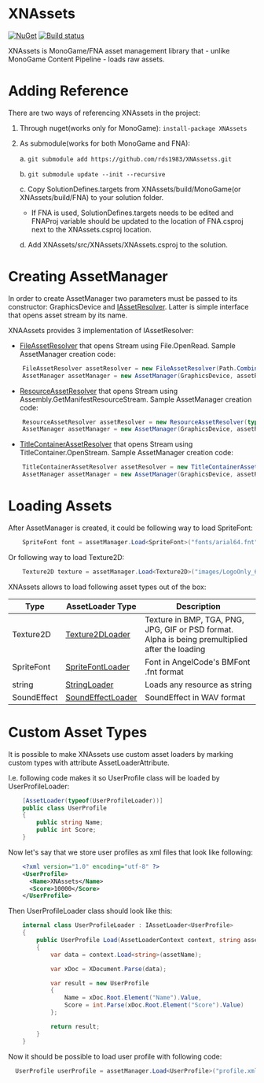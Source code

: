 # XNAssets
[![NuGet](https://img.shields.io/nuget/v/XNAssets.svg)](https://www.nuget.org/packages/XNAssets/) [![Build status](https://ci.appveyor.com/api/projects/status/j1q2injprkq3j18p?svg=true)](https://ci.appveyor.com/project/RomanShapiro/xnassets)

XNAssets is MonoGame/FNA asset management library that - unlike MonoGame Content Pipeline - loads raw assets.

# Adding Reference
There are two ways of referencing XNAssets in the project:
1. Through nuget(works only for MonoGame): `install-package XNAssets`
2. As submodule(works for both MonoGame and FNA):
    
    a. `git submodule add https://github.com/rds1983/XNAssetss.git`
    
    b. `git submodule update --init --recursive`
    
    c. Copy SolutionDefines.targets from XNAssets/build/MonoGame(or XNAssets/build/FNA) to your solution folder.

      * If FNA is used, SolutionDefines.targets needs to be edited and FNAProj variable should be updated to the location of FNA.csproj next to the XNAssets.csproj location.
    
    d. Add XNAssets/src/XNAssets/XNAssets.csproj to the solution.

# Creating AssetManager
In order to create AssetManager two parameters must be passed to its constructor: GraphicsDevice and [IAssetResolver](https://github.com/rds1983/XNAssets/blob/master/src/XNAssets/Assets/IAssetResolver.cs). Latter is simple interface that opens asset stream by its name.

XNAAssets provides 3 implementation of IAssetResolver:
  * [FileAssetResolver](https://github.com/rds1983/XNAssets/blob/master/src/XNAssets/Assets/FileAssetResolver.cs) that opens Stream using File.OpenRead. Sample AssetManager creation code:
```c#
    FileAssetResolver assetResolver = new FileAssetResolver(Path.Combine(PathUtils.ExecutingAssemblyDirectory, "Assets"));
    AssetManager assetManager = new AssetManager(GraphicsDevice, assetResolver);
```

  * [ResourceAssetResolver](https://github.com/rds1983/XNAssets/blob/master/src/XNAssets/Assets/ResourceAssetResolver.cs) that opens Stream using Assembly.GetManifestResourceStream. Sample AssetManager creation code:
```c#
    ResourceAssetResolver assetResolver = new ResourceAssetResolver(typeof(MyGame).Assembly, "Resources.");
    AssetManager assetManager = new AssetManager(GraphicsDevice, assetResolver);
```

  * [TitleContainerAssetResolver](https://github.com/rds1983/XNAssets/blob/master/src/XNAssets/Assets/TitleContainerAssetResolver.cs) that opens Stream using TitleContainer.OpenStream. Sample AssetManager creation code:
```c#
    TitleContainerAssetResolver assetResolver = new TitleContainerAssetResolver("Assets");
    AssetManager assetManager = new AssetManager(GraphicsDevice, assetResolver);
```

# Loading Assets
After AssetManager is created, it could be following way to load SpriteFont:
```c#
    SpriteFont font = assetManager.Load<SpriteFont>("fonts/arial64.fnt");
```
Or following way to load Texture2D:
```c#
    Texture2D texture = assetManager.Load<Texture2D>("images/LogoOnly_64px.png");
```

XNAssets allows to load following asset types out of the box:

Type|AssetLoader Type|Description
----|----------------|-----------
Texture2D|[Texture2DLoader](https://github.com/rds1983/XNAssets/blob/master/src/XNAssets/Assets/Texture2DLoader.cs)|Texture in BMP, TGA, PNG, JPG, GIF or PSD format. Alpha is being premultiplied after the loading
SpriteFont|[SpriteFontLoader](https://github.com/rds1983/XNAssets/blob/master/src/XNAssets/Assets/SpriteFontLoader.cs)|Font in AngelCode's BMFont .fnt format
string|[StringLoader](https://github.com/rds1983/XNAssets/blob/master/src/XNAssets/Assets/StringLoader.cs)|Loads any resource as string
SoundEffect|[SoundEffectLoader](https://github.com/rds1983/XNAssets/blob/master/src/XNAssets/Assets/SoundEffectLoader.cs)|SoundEffect in WAV format

# Custom Asset Types
It is possible to make XNAssets use custom asset loaders by marking custom types with attribute AssetLoaderAttribute.

I.e. following code makes it so UserProfile class will be loaded by UserProfileLoader:
```c#
    [AssetLoader(typeof(UserProfileLoader))]
    public class UserProfile
    {
        public string Name;
        public int Score;
    }
```

Now let's say that we store user profiles as xml files that look like following:
```xml
    <?xml version="1.0" encoding="utf-8" ?>
    <UserProfile>
      <Name>XNAssets</Name>
      <Score>10000</Score>
    </UserProfile>
```

Then UserProfileLoader class should look like this:
```c#
	internal class UserProfileLoader : IAssetLoader<UserProfile>
	{
		public UserProfile Load(AssetLoaderContext context, string assetName)
		{
			var data = context.Load<string>(assetName);

			var xDoc = XDocument.Parse(data);

			var result = new UserProfile
			{
				Name = xDoc.Root.Element("Name").Value,
				Score = int.Parse(xDoc.Root.Element("Score").Value)
			};

			return result;
		}
    }
```

Now it should be possible to load user profile with following code:
```c#
  UserProfile userProfile = assetManager.Load<UserProfile>("profile.xml");
```  
